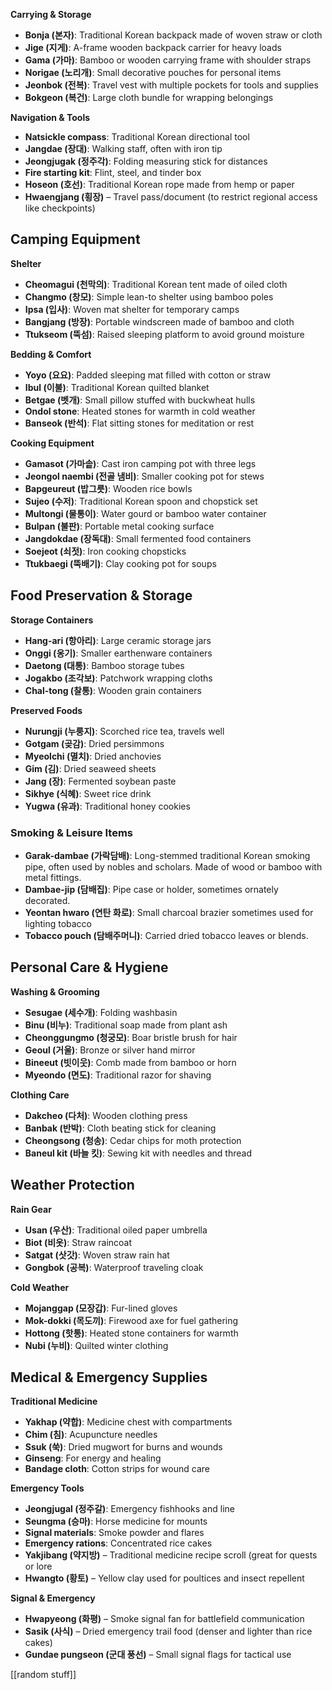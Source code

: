 **Carrying & Storage**
- **Bonja (본자)**: Traditional Korean backpack made of woven straw or cloth
- **Jige (지게)**: A-frame wooden backpack carrier for heavy loads
- **Gama (가마)**: Bamboo or wooden carrying frame with shoulder straps
- **Norigae (노리개)**: Small decorative pouches for personal items
- **Jeonbok (전복)**: Travel vest with multiple pockets for tools and supplies
- **Bokgeon (복건)**: Large cloth bundle for wrapping belongings

**Navigation & Tools**
- **Natsickle compass**: Traditional Korean directional tool
- **Jangdae (장대)**: Walking staff, often with iron tip
- **Jeongjugak (정주각)**: Folding measuring stick for distances
- **Fire starting kit**: Flint, steel, and tinder box
- **Hoseon (호선)**: Traditional Korean rope made from hemp or paper
- **Hwaengjang (횡장)** – Travel pass/document (to restrict regional access like checkpoints)
## Camping Equipment

**Shelter**
- **Cheomagui (천막의)**: Traditional Korean tent made of oiled cloth
- **Changmo (창모)**: Simple lean-to shelter using bamboo poles
- **Ipsa (입사)**: Woven mat shelter for temporary camps
- **Bangjang (방장)**: Portable windscreen made of bamboo and cloth
- **Ttukseom (뚝섬)**: Raised sleeping platform to avoid ground moisture

**Bedding & Comfort**
- **Yoyo (요요)**: Padded sleeping mat filled with cotton or straw
- **Ibul (이불)**: Traditional Korean quilted blanket
- **Betgae (벳개)**: Small pillow stuffed with buckwheat hulls
- **Ondol stone**: Heated stones for warmth in cold weather
- **Banseok (반석)**: Flat sitting stones for meditation or rest

**Cooking Equipment**
- **Gamasot (가마솥)**: Cast iron camping pot with three legs
- **Jeongol naembi (전골 냄비)**: Smaller cooking pot for stews
- **Bapgeureut (밥그릇)**: Wooden rice bowls
- **Sujeo (수저)**: Traditional Korean spoon and chopstick set
- **Multongi (물통이)**: Water gourd or bamboo water container
- **Bulpan (불판)**: Portable metal cooking surface
- **Jangdokdae (장독대)**: Small fermented food containers
- **Soejeot (쇠젓)**: Iron cooking chopsticks
- **Ttukbaegi (뚝배기)**: Clay cooking pot for soups

## Food Preservation & Storage

**Storage Containers**
- **Hang-ari (항아리)**: Large ceramic storage jars
- **Onggi (옹기)**: Smaller earthenware containers
- **Daetong (대통)**: Bamboo storage tubes
- **Jogakbo (조각보)**: Patchwork wrapping cloths
- **Chal-tong (찰통)**: Wooden grain containers

**Preserved Foods**
- **Nurungji (누룽지)**: Scorched rice tea, travels well
- **Gotgam (곶감)**: Dried persimmons
- **Myeolchi (멸치)**: Dried anchovies
- **Gim (김)**: Dried seaweed sheets
- **Jang (장)**: Fermented soybean paste
- **Sikhye (식혜)**: Sweet rice drink
- **Yugwa (유과)**: Traditional honey cookies
### **Smoking & Leisure Items**
- **Garak-dambae (가락담배)**: Long-stemmed traditional Korean smoking pipe, often used by nobles and scholars. Made of wood or bamboo with metal fittings.
- **Dambae-jip (담배집)**: Pipe case or holder, sometimes ornately decorated.
- **Yeontan hwaro (연탄 화로)**: Small charcoal brazier sometimes used for lighting tobacco
- **Tobacco pouch (담배주머니)**: Carried dried tobacco leaves or blends.
## Personal Care & Hygiene

**Washing & Grooming**
- **Sesugae (세수개)**: Folding washbasin
- **Binu (비누)**: Traditional soap made from plant ash
- **Cheonggungmo (청궁모)**: Boar bristle brush for hair
- **Geoul (거울)**: Bronze or silver hand mirror
- **Bineeut (빗이웃)**: Comb made from bamboo or horn
- **Myeondo (면도)**: Traditional razor for shaving

**Clothing Care**
- **Dakcheo (다처)**: Wooden clothing press
- **Banbak (반박)**: Cloth beating stick for cleaning
- **Cheongsong (청송)**: Cedar chips for moth protection
- **Baneul kit (바늘 킷)**: Sewing kit with needles and thread

## Weather Protection

**Rain Gear**
- **Usan (우산)**: Traditional oiled paper umbrella
- **Biot (비옷)**: Straw raincoat
- **Satgat (삿갓)**: Woven straw rain hat
- **Gongbok (공복)**: Waterproof traveling cloak

**Cold Weather**
- **Mojanggap (모장갑)**: Fur-lined gloves
- **Mok-dokki (목도끼)**: Firewood axe for fuel gathering
- **Hottong (핫통)**: Heated stone containers for warmth
- **Nubi (누비)**: Quilted winter clothing

## Medical & Emergency Supplies

**Traditional Medicine**
- **Yakhap (약합)**: Medicine chest with compartments
- **Chim (침)**: Acupuncture needles
- **Ssuk (쑥)**: Dried mugwort for burns and wounds
- **Ginseng**: For energy and healing
- **Bandage cloth**: Cotton strips for wound care

**Emergency Tools**
- **Jeongjugal (정주갈)**: Emergency fishhooks and line
- **Seungma (승마)**: Horse medicine for mounts
- **Signal materials**: Smoke powder and flares
- **Emergency rations**: Concentrated rice cakes
- **Yakjibang (약지방)** – Traditional medicine recipe scroll (great for quests or lore
- **Hwangto (황토)** – Yellow clay used for poultices and insect repellent

**Signal & Emergency**
- **Hwapyeong (화평)** – Smoke signal fan for battlefield communication
- **Sasik (사식)** – Dried emergency trail food (denser and lighter than rice cakes)
- **Gundae pungseon (군대 풍선)** – Small signal flags for tactical use

[[random stuff]]